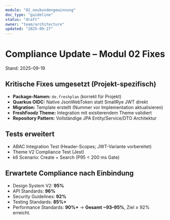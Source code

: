 ```yaml
---
module: "02_neukundengewinnung"
doc_type: "guideline"
status: "draft"
owner: "team/architecture"
updated: "2025-09-27"
---
```


# Compliance Update – Modul 02 Fixes
Stand: 2025-09-19

## Kritische Fixes umgesetzt (Projekt-spezifisch)
- **Package-Namen:** `de.freshplan` (korrekt für Projekt)
- **Quarkus OIDC:** Native JsonWebToken statt SmallRye JWT direkt
- **Migration:** Template erstellt (Nummer vor Implementation aktualisieren)
- **FreshFoodz Theme:** Integration mit existierendem Theme validiert
- **Repository Pattern:** Vollständige JPA Entity/Service/DTO Architektur

## Tests erweitert
- ABAC Integration Test (Header-Scopes; JWT-Variante vorbereitet)
- Theme V2 Compliance Test (Jest)
- k6 Scenario: Create + Search (P95 < 200 ms Gate)

## Erwartete Compliance nach Einbindung
- Design System V2: **95%**
- API Standards: **96%**
- Security Guidelines: **92%**
- Testing Standards: **85%+**
- Performance Standards: **90%+**
→ **Gesamt ~93–95%**, Ziel ≥ 92% erreicht.

